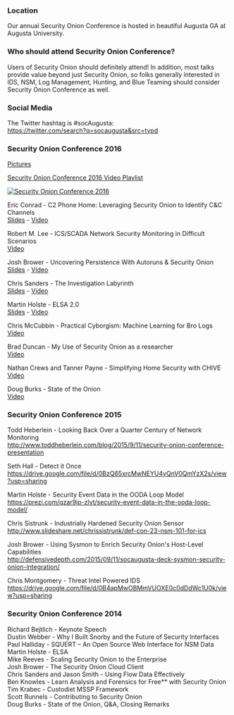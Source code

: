 ### Location
Our annual Security Onion Conference is hosted in beautiful Augusta GA at Augusta University.

### Who should attend Security Onion Conference?
Users of Security Onion should definitely attend!  In addition, most talks provide value beyond just Security Onion, so folks generally interested in IDS, NSM, Log Management, Hunting, and Blue Teaming should consider Security Onion Conference as well.

### Social Media
The Twitter hashtag is #socAugusta:  
https://twitter.com/search?q=socaugusta&src=typd

### Security Onion Conference 2016

[Pictures](http://blog.securityonion.net/2016/09/pictures-from-security-onion-conference.html)

[Security Onion Conference 2016 Video Playlist](https://www.youtube.com/watch?v=ViR405l-ggg&list=PLljFlTO9rB15Tve-LhV5k_5_0HH37eALe)

[![Security Onion Conference 2016](http://img.youtube.com/vi/ViR405l-ggg/0.jpg)](https://www.youtube.com/watch?v=ViR405l-ggg&list=PLljFlTO9rB15Tve-LhV5k_5_0HH37eALe)

Eric Conrad - C2 Phone Home: Leveraging Security Onion to Identify C&C Channels  
[Slides](http://www.ericconrad.com/2016/09/c2-phone-home-leveraging-securityonion.html) - [Video](https://www.youtube.com/watch?v=ViR405l-ggg&index=1&list=PLljFlTO9rB15Tve-LhV5k_5_0HH37eALe)

Robert M. Lee - ICS/SCADA Network Security Monitoring in Difficult Scenarios  
[Video](https://www.youtube.com/watch?v=R67qce_KrY8&index=2&list=PLljFlTO9rB15Tve-LhV5k_5_0HH37eALe)

Josh Brower - Uncovering Persistence With Autoruns & Security Onion  
[Slides](http://www.slideshare.net/DefensiveDepth/security-onion-conference-2016) - [Video](https://www.youtube.com/watch?v=LT45m30Ev4s&list=PLljFlTO9rB15Tve-LhV5k_5_0HH37eALe&index=3)

Chris Sanders - The Investigation Labyrinth  
[Slides](http://www.slideshare.net/chrissanders88/soc2016-the-investigation-labyrinth?cardname=player&autoplay_disabled=true&earned=true&lang=en&card_height=130) - [Video](https://www.youtube.com/watch?v=nW9g2K69qOA&list=PLljFlTO9rB15Tve-LhV5k_5_0HH37eALe&index=4)

Martin Holste - ELSA 2.0  
[Slides](https://drive.google.com/file/d/0By1KXg1ivlIeaDNBd2VBT0NUMFU/view) - [Video](https://www.youtube.com/watch?v=U8gwKp8enYQ&list=PLljFlTO9rB15Tve-LhV5k_5_0HH37eALe&index=5)

Chris McCubbin - Practical Cyborgism: Machine Learning for Bro Logs  
[Video](https://www.youtube.com/watch?v=ZV5Ckf9wLrc&list=PLljFlTO9rB15Tve-LhV5k_5_0HH37eALe&index=6)

Brad Duncan - My Use of Security Onion as a researcher  
[Video](https://www.youtube.com/watch?v=eFaPVym_n1A&list=PLljFlTO9rB15Tve-LhV5k_5_0HH37eALe&index=7)

Nathan Crews and Tanner Payne - Simplifying Home Security with CHIVE  
[Video](https://www.youtube.com/watch?v=zBDAjNnRiQI&list=PLljFlTO9rB15Tve-LhV5k_5_0HH37eALe&index=8)

Doug Burks - State of the Onion  
[Video](https://www.youtube.com/watch?v=AXk-Te_lMmg&list=PLljFlTO9rB15Tve-LhV5k_5_0HH37eALe&index=9)

### Security Onion Conference 2015
Todd Heberlein - Looking Back Over a Quarter Century of Network Monitoring  
http://www.toddheberlein.com/blog/2015/9/11/security-onion-conference-presentation

Seth Hall - Detect it Once  
https://drive.google.com/file/d/0BzQ65xrcMwNEYU4yQnV0QmYzX2s/view?usp=sharing

Martin Holste - Security Event Data in the OODA Loop Model  
https://prezi.com/qzar9ip-zlvt/security-event-data-in-the-ooda-loop-model/

Chris Sistrunk - Industrially Hardened Security Onion Sensor  
http://www.slideshare.net/chrissistrunk/def-con-23-nsm-101-for-ics

Josh Brower - Using Sysmon to Enrich Security Onion's Host-Level Capabilities  
http://defensivedepth.com/2015/09/11/socaugusta-deck-sysmon-security-onion-integration/

Chris Montgomery - Threat Intel Powered IDS  
https://drive.google.com/file/d/0B4apMwOBMmVUOXE0c0dDdWc1U0k/view?usp=sharing

### Security Onion Conference 2014

Richard Bejtlich - Keynote Speech  
Dustin Webber - Why I Built Snorby and the Future of Security Interfaces  
Paul Halliday - SQUERT – An Open Source Web Interface for NSM Data  
Martin Holste - ELSA  
Mike Reeves - Scaling Security Onion to the Enterprise  
Josh Brower - The Security Onion Cloud Client  
Chris Sanders and Jason Smith - Using Flow Data Effectively  
Ben Knowles - Learn Analysis and Forensics for Free** with Security Onion  
Tim Krabec - Custodiet MSSP Framework  
Scott Runnels - Contributing to Security Onion  
Doug Burks - State of the Onion, Q&A, Closing Remarks